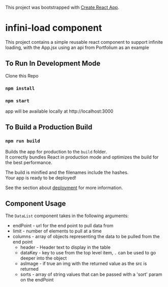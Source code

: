 This project was bootstrapped with [Create React App](https://github.com/facebook/create-react-app).

# infini-load component
This project contains a simple reusable react component to support infinite loading, with the App.jsx using an api from Portfolium as an example

## To Run In Development Mode
Clone this Repo
### `npm install`
### `npm start`

app will be available locally at http://localhost:3000


## To Build a Production Build
### `npm run build`

Builds the app for production to the `build` folder.<br>
It correctly bundles React in production mode and optimizes the build for the best performance.

The build is minified and the filenames include the hashes.<br>
Your app is ready to be deployed!

See the section about [deployment](https://facebook.github.io/create-react-app/docs/deployment) for more information.

## Component Usage

The `DataList` component takes in the following arguments:
- endPoint - url for the end point to pull data from
- limit - number of elements to pull at a time
- columns - array of objects representing the data to be pulled from the end point
  - header - Header text to display in the table
  - dataKey - key to use from the top level item, `.` can be used to go deeper into the object
  - asImage - if true an img with the returned value as the src is returned
  - sorts - array of string values that can be passed with a 'sort' param on the endPoint